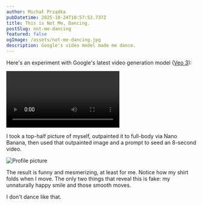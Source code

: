 ```yaml
---
author: Michał Prządka
pubDatetime: 2025-10-24T10:57:52.737Z
title: This is Not Me, Dancing.
postSlug: not-me-dancing
featured: false
ogImage: /assets/not-me-dancing.jpg
description: Google's video model made me dance.
---
```


Here's an experiment with Google's latest video generation model ([Veo 3](https://gemini.google/overview/video-generation/)):

<video controls="">
  <source src="/assets/not-me-dancing.mp4"  type="video/mp4">
</video>

I took a top-half picture of myself, outpainted it to full-body via Nano Banana, then used that outpainted image and a prompt to seed an 8-second video.

<img src="/assets/profile-top-half.jpg" alt="Profile picture" />

The result is funny and mesmerizing, at least for me. Notice how my shirt folds when I move. The only two things that reveal this is fake: my unnaturally happy smile and those smooth moves.

I don't dance like that.
